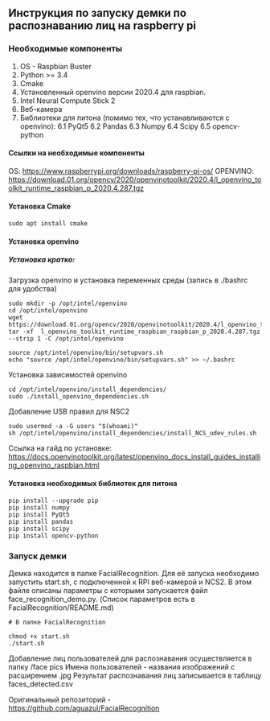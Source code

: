 ## Инструкция по запуску демки по распознаванию лиц на raspberry pi
### Необходимые компоненты
1. OS - Raspbian Buster
2. Python >= 3.4
3. Cmake
2. Установленный openvino версии 2020.4 для raspbian.
3. Intel Neural Compute Stick 2
4. Веб-камера
5. Библиотеки для питона (помимо тех, что устанавливаются с openvino):
    6.1 PyQt5
    6.2 Pandas
    6.3 Numpy
    6.4 Scipy
    6.5 opencv-python

#### Ссылки на необходимые компоненты
OS: https://www.raspberrypi.org/downloads/raspberry-pi-os/
OPENVINO: https://download.01.org/opencv/2020/openvinotoolkit/2020.4/l_openvino_toolkit_runtime_raspbian_p_2020.4.287.tgz
#### Установка Cmake
```
sudo apt install cmake
```
#### Установка openvino

##### Установка кратко:
Загрузка openvino и установка переменных среды (запись в ./bashrc для удобства)
```
sudo mkdir -p /opt/intel/openvino
cd /opt/intel/openvino
wget https://download.01.org/opencv/2020/openvinotoolkit/2020.4/l_openvino_toolkit_runtime_raspbian_p_2020.4.287.tgz
tar -xf  l_openvino_toolkit_runtime_raspbian_raspbian_p_2020.4.287.tgz --strip 1 -C /opt/intel/openvino

source /opt/intel/openvino/bin/setupvars.sh
echo "source /opt/intel/openvino/bin/setupvars.sh" >> ~/.bashrc
```

Установка зависимостей openvino

```
cd /opt/intel/openvino/install_dependencies/
sudo ./install_openvino_dependencies.sh
```

Добавление USB правил для NSC2
```
sudo usermod -a -G users "$(whoami)"
sh /opt/intel/openvino/install_dependencies/install_NCS_udev_rules.sh
```

Ссылка на гайд по установке: https://docs.openvinotoolkit.org/latest/openvino_docs_install_guides_installing_openvino_raspbian.html

#### Установка необходимых библиотек для питона

```
pip install --upgrade pip
pip install numpy
pip install PyQt5
pip install pandas
pip install scipy
pip install opencv-python

```
### Запуск демки

Демка находится в папке FacialRecognition.
Для её запуска необходимо запустить start.sh, с подключенной к RPI веб-камерой и NCS2.
В этом файле описаны параметры с которыми запускается файл face_recognition_demo.py. (Список параметров есть в FacialRecognition/README.md)

```
# В папке FacialRecognition

chmod +x start.sh
./start.sh

```

Добавление лиц пользователей для распознавания осуществляется в папку /face pics
Имена пользователей - названия изображений с расширением .jpg
Результат распознавания лиц записывается в таблицу faces_detected.csv

Оригинальный репозиторий - https://github.com/aguazul/FacialRecognition



